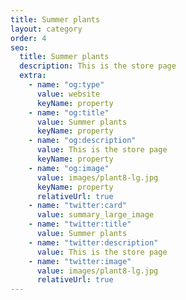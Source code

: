 ```yaml
---
title: Summer plants
layout: category
order: 4
seo:
  title: Summer plants
  description: This is the store page
  extra:
    - name: "og:type"
      value: website
      keyName: property
    - name: "og:title"
      value: Summer plants
      keyName: property
    - name: "og:description"
      value: This is the store page
      keyName: property
    - name: "og:image"
      value: images/plant8-lg.jpg
      keyName: property
      relativeUrl: true
    - name: "twitter:card"
      value: summary_large_image
    - name: "twitter:title"
      value: Summer plants
    - name: "twitter:description"
      value: This is the store page
    - name: "twitter:image"
      value: images/plant8-lg.jpg
      relativeUrl: true
---
```

